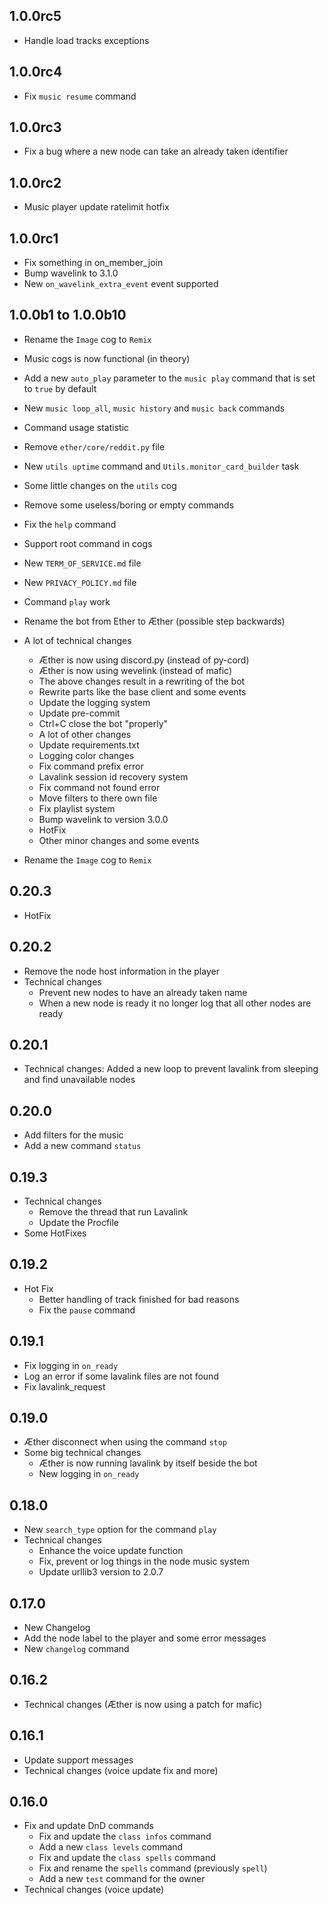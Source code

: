 ## 1.0.0rc5
- Handle load tracks exceptions

## 1.0.0rc4
- Fix `music resume` command

## 1.0.0rc3
- Fix a bug where a new node can take an already taken identifier

## 1.0.0rc2
- Music player update ratelimit hotfix

## 1.0.0rc1
- Fix something in on_member_join
- Bump wavelink to 3.1.0
- New `on_wavelink_extra_event` event supported

## 1.0.0b1 to 1.0.0b10
- Rename the `Image` cog to `Remix`
- Music cogs is now functional (in theory)
- Add a new `auto_play` parameter to the `music play` command that is set to `true` by default
- New `music loop_all`, `music history` and `music back` commands
- Command usage statistic
- Remove `ether/core/reddit.py` file
- New `utils uptime` command and `Utils.monitor_card_builder` task
- Some little changes on the `utils` cog
- Remove some useless/boring or empty commands
- Fix the `help` command
- Support root command in cogs
- New `TERM_OF_SERVICE.md` file
- New `PRIVACY_POLICY.md` file
- Command `play` work
- Rename the bot from Ether to Æther (possible step backwards)

- A lot of technical changes
    - Æther is now using discord.py (instead of py-cord)
    - Æther is now using wevelink (instead of mafic)
    - The above changes result in a rewriting of the bot
    - Rewrite parts like the base client and some events
    - Update the logging system
    - Update pre-commit
    - Ctrl+C close the bot "properly"
    - A lot of other changes
    - Update requirements.txt
    - Logging color changes
    - Fix command prefix error
    - Lavalink session id recovery system
    - Fix command not found error
    - Move filters to there own file
    - Fix playlist system
    - Bump wavelink to version 3.0.0
    - HotFix
    - Other minor changes
 and some events
- Rename the `Image` cog to `Remix`

## 0.20.3
- HotFix

## 0.20.2
- Remove the node host information in the player
- Technical changes
    - Prevent new nodes to have an already taken name
    - When a new node is ready it no longer log that all other nodes are ready

## 0.20.1
- Technical changes: Added a new loop to prevent lavalink from sleeping and find unavailable nodes

## 0.20.0
- Add filters for the music
- Add a new command `status`

## 0.19.3
- Technical changes
    - Remove the thread that run Lavalink
    - Update the Procfile
- Some HotFixes

## 0.19.2
- Hot Fix
    - Better handling of track finished for bad reasons
    - Fix the `pause` command

## 0.19.1
- Fix logging in `on_ready`
- Log an error if some lavalink files are not found
- Fix lavalink_request

## 0.19.0
- Æther disconnect when using the command `stop`
- Some big technical changes
    - Æther is now running lavalink by itself beside the bot
    - New logging in `on_ready`

## 0.18.0
- New `search_type` option for the command `play`
- Technical changes
    - Enhance the voice update function
    - Fix, prevent or log things in the node music system
    - Update urllib3 version to 2.0.7

## 0.17.0
- New Changelog
- Add the node label to the player and some error messages
- New `changelog` command

## 0.16.2
- Technical changes (Æther is now using a patch for mafic)

## 0.16.1
- Update support messages
- Technical changes (voice update fix and more)

## 0.16.0
- Fix and update DnD commands
    - Fix and update the `class infos` command
    - Add a new `class levels` command
    - Fix and update the `class spells` command
    - Fix and rename the `spells` command (previously `spell`)
    - Add a new `test` command for the owner
- Technical changes (voice update)
